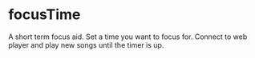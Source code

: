 # focusTime
A short term focus aid. Set a time you want to focus for. Connect to web player and play new songs until the timer is up.
